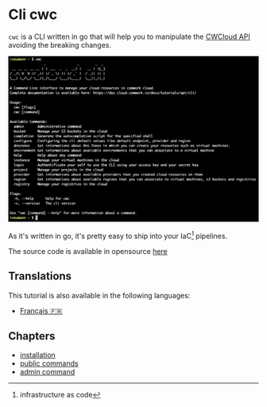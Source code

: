 # Cli cwc

`cwc` is a CLI written in go that will help you to manipulate the [CWCloud API](../api/README.md) avoiding the breaking changes.

![cwc](../../img/cwc.png)

As it's written in go, it's pretty easy to ship into your IaC[^1] pipelines.

The source code is available in opensource [here](https://gitlab.comwork.io/oss/cwc/cwc)

[^1]: infrastructure as code

## Translations

This tutorial is also available in the following languages:
* [Français 🇫🇷](../../translations/fr/tutorials/cli/README.md)

## Chapters

* [installation](./install.md)
* [public commands](./public.md)
* [admin command](./admin.md)
